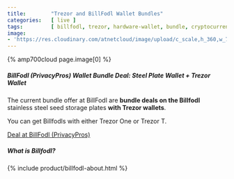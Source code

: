 ```yaml
---
title:        "Trezor and BillFodl Wallet Bundles"
categories:   [ live ]
tags:         [ billfodl, trezor, hardware-wallet, bundle, cryptocurrency-wallet ]
image:
- 'https://res.cloudinary.com/atnetcloud/image/upload/c_scale,h_360,w_700/v1599121689/atnet/altcoin-wallets/Screen_Shot_2020-09-03_at_15.26.51_fsoxdd.jpg'
---
```


<div id="live-billfodl"></div>

{% amp700cloud page.image[0] %}

##### BillFodl (PrivacyPros) Wallet Bundle Deal: **Steel Plate Wallet + Trezor Wallet**

The current bundle offer at BillFodl are **bundle deals on the Billfodl** stainless steel seed storage plates **with Trezor wallets**.

You can get Billfodls with either Trezor One or Trezor T.

<a class="button" href="http://bit.ly/at-ppros-2020">Deal at BillFodl (PrivacyPros)</a>

##### What is Billfodl?

{% include product/billfodl-about.html %}
